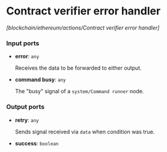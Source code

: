 # Contract verifier error handler

_[blockchain/ethereum/actions/Contract verifier error handler]_

### Input ports

* __error__: ` any `

    Receives the data to be forwarded to either output.<br>


* __command busy__: ` any `

    The "busy" signal of a `system/Command runner` node.<br>

### Output ports

* __retry__: ` any `

    Sends signal received via `data` when condition was true.<br>


* __success__: ` boolean `

